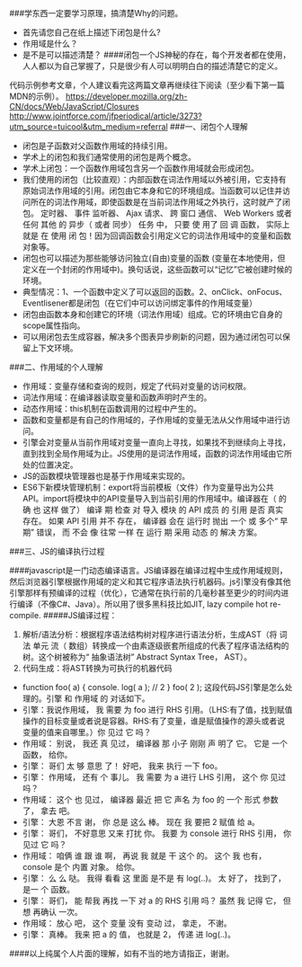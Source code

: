 ###学东西一定要学习原理，搞清楚Why的问题。
- 首先请您自己在纸上描述下闭包是什么?
- 作用域是什么？
- 是不是可以描述清楚？
####闭包一个JS神秘的存在，每个开发者都在使用，人人都以为自己掌握了，只是很少有人可以明明白白的描述清楚它的定义。

代码示例参考文章，个人建议看完这两篇文章再继续往下阅读（至少看下第一篇MDN的示例）。
https://developer.mozilla.org/zh-CN/docs/Web/JavaScript/Closures
http://www.jointforce.com/jfperiodical/article/3273?utm_source=tuicool&utm_medium=referral
###一、闭包个人理解
- 闭包是子函数对父函数作用域的持续引用。
- 学术上的闭包和我们通常使用的闭包是两个概念。
- 学术上闭包：一个函数作用域包含另一个函数作用域就会形成闭包。
- 我们使用的闭包（比较直观）：内部函数在词法作用域以外被引用，它支持有原始词法作用域的引用。闭包由它本身和它的环境组成。当函数可以记住并访问所在的词法作用域，即使函数是在当前词法作用域之外执行，这时就产了闭包。
定时器、 事件 监听器、 Ajax 请求、 跨 窗口 通信、 Web Workers 或者 任何 其他 的 异步（ 或者 同步） 任务 中， 只要 使 用了 回 调 函数， 实际上 就是 在 使用 闭 包！因为回调函数会引用定义它的词法作用域中的变量和函数对象等。
- 闭包也可以描述为那些能够访问独立(自由)变量的函数 (变量在本地使用，但定义在一个封闭的作用域中)。换句话说，这些函数可以“记忆”它被创建时候的环境。
- 典型情况：1、一个函数中定义了可以返回的函数。2、onClick、onFocus、Eventlisener都是闭包（在它们中可以访问绑定事件的作用域变量）
- 闭包由函数本身和创建它的环境（词法作用域）组成。它的环境由它自身的scope属性指向。
- 可以用闭包去生成容器，解决多个图表异步刷新的问题，因为通过闭包可以保留上下文环境。

###二、作用域的个人理解
- 作用域：变量存储和查询的规则，规定了代码对变量的访问权限。
- 词法作用域：在编译器读取变量和函数声明时产生的。
- 动态作用域：this机制在函数调用的过程中产生的。
- 函数和变量都是有自己的作用域的，子作用域的变量无法从父作用域中进行访问。
- 引擎会对变量从当前作用域对变量一直向上寻找，如果找不到继续向上寻找，直到找到全局作用域为止。JS使用的是词法作用域，函数的词法作用域由它所处的位置决定。
- JS的函数模块管理器也是基于作用域来实现的。
- ES6下新模块管理机制：export将当前模板（文件）作为变量导出为公共API。import将模块中的API变量导入到当前引用的作用域中。编译器在（ 的 确 也 这样 做了） 编译 期 检查 对 导入 模块 的 API 成员 的 引用 是否 真实 存在。 如果 API 引用 并不 存在， 编译器 会在 运行时 抛出 一个 或 多个“ 早期” 错误， 而 不会 像 往常 一样 在 运行 期 采用 动态 的 解决 方案。


###三、JS的编译执行过程

####javascript是一门动态编译语言。JS编译器在编译过程中生成作用域规则，然后浏览器引擎根据作用域的定义和其它程序语法执行机器码。js引擎没有像其他引擎那样有预编译的过程（优化），它通常在执行前的几毫秒甚至更少的时间内进行编译（不像C#、Java）。所以用了很多黑科技比如JIT, lazy compile hot re-compile.
#####JS编译过程：
1. 解析/语法分析：根据程序语法结构树对程序进行语法分析，生成AST（将 词法 单元 流（ 数组）转换成一个由素逐级嵌套所组成的代表了程序语法结构的树。这个树被称为“ 抽象语法树” Abstract Syntax Tree， AST）。
2. 代码生成：将AST转换为可执行的机器代码

- function foo( a) { console. log( a ); // 2 } foo( 2 ); 这段代码JS引擎是怎么处理的。引擎 和 作用域 的 对话如下。
- 引擎：我说作用域， 我 需要 为 foo 进行 RHS 引用。（LHS:有了值，找到赋值操作的目标变量或者说是容器。RHS:有了变量，谁是赋值操作的源头或者说变量的值来自哪里。）你 见过 它 吗？
- 作用域： 别说， 我还 真 见过， 编译器 那 小子 刚刚 声 明了 它。 它是 一个 函数， 给你。
- 引擎： 哥们 太 够 意思 了！ 好吧， 我来 执行 一下 foo。
- 引擎： 作用域， 还有 个 事儿。 我 需要 为 a 进行 LHS 引用， 这个 你 见过 吗？
- 作用域： 这个 也 见过， 编译器 最近 把 它 声名 为 foo 的 一个 形式 参数 了， 拿去 吧。
- 引擎： 大恩 不言 谢， 你 总是 这么 棒。 现在 我 要把 2 赋值 给 a。
- 引擎： 哥们， 不好意思 又来 打扰 你。 我要 为 console 进行 RHS 引用， 你 见过 它 吗？
- 作用域： 咱俩 谁 跟 谁 啊， 再说 我 就是 干 这个 的。 这个 我 也有， console 是个 内置 对象。 给你。
- 引擎： 么 么 哒。 我得 看看 这 里面 是不是 有 log(..)。 太 好了， 找到了， 是一 个 函数。
- 引擎： 哥们， 能 帮我 再找 一下 对 a 的 RHS 引用 吗？ 虽然 我 记得 它， 但 想 再确认 一次。
- 作用域： 放心 吧， 这个 变量 没有 变动 过， 拿走， 不谢。
- 引擎： 真棒。 我来 把 a 的 值， 也就是 2， 传递 进 log(..)。

####以上纯属个人片面的理解，如有不当的地方请指正，谢谢。